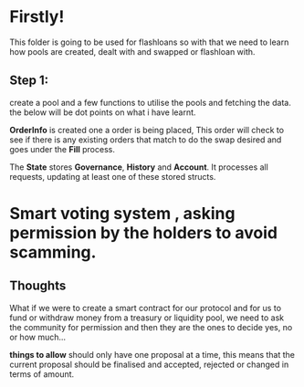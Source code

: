 # Firstly!
This folder is going to be used for flashloans so with that we need to learn how pools are created, dealt with and swapped or flashloan with.

## Step 1:
create a pool and a few functions to utilise the pools and fetching the data. 
the below will be dot points on what i have learnt.

**OrderInfo** is created one a order is being placed, This order will check to see if there is any existing orders that match to do the swap desired and goes under the **Fill** process.

The **State** stores **Governance**, **History** and **Account**. It processes all requests, updating at least one of these stored structs.




# Smart voting system , asking permission by the holders to avoid scamming.
## Thoughts
What if we were to create a smart contract for our protocol and for us to fund or withdraw money from a treasury or liquidity pool, we need to ask the community for permission and then they are the ones to decide yes, no or how much...

**things to allow** should only have one proposal at a time, this means that the current proposal should be finalised and accepted, rejected or changed in terms of amount.
